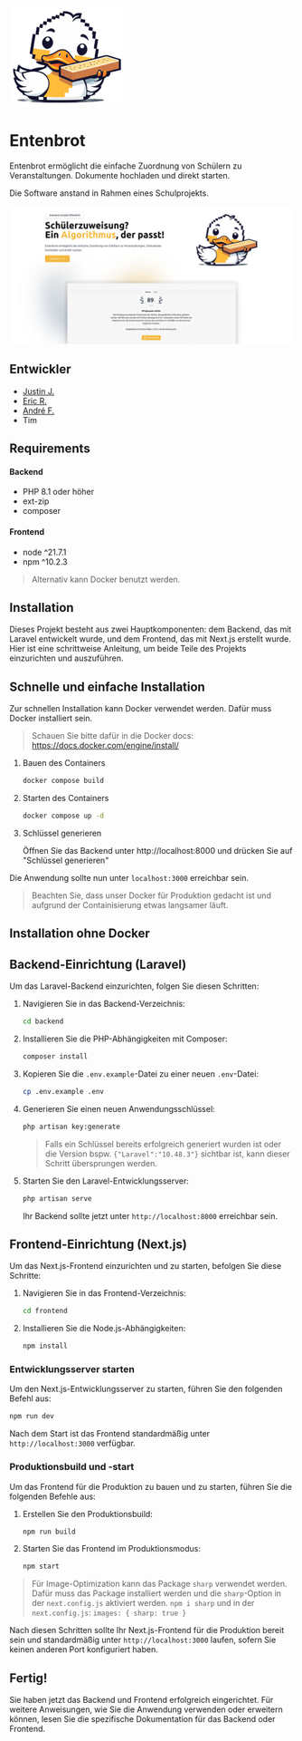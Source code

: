 <img src="frontend/public/logo.png" alt="logo" width="200"/>

# Entenbrot

Entenbrot ermöglicht die einfache Zuordnung von Schülern zu Veranstaltungen. Dokumente hochladen und direkt starten.

Die Software anstand in Rahmen eines Schulprojekts.

<img src="frontend/public/landing-page-preview.png" alt="landing page preview"/>

## Entwickler

- [Justin J.](https://github.com/ZyklopRT)
- [Eric R.](https://github.com/superzig)
- [André F.](https://github.com/itsandremov)
- Tim

## Requirements

#### Backend

- PHP 8.1 oder höher
- ext-zip
- composer

#### Frontend

- node ^21.7.1
- npm ^10.2.3

> Alternativ kann Docker benutzt werden.

## Installation
    
Dieses Projekt besteht aus zwei Hauptkomponenten: dem Backend, das mit Laravel entwickelt wurde, und dem Frontend, das mit Next.js erstellt wurde. Hier ist eine schrittweise Anleitung, um beide Teile des Projekts einzurichten und auszuführen.

## Schnelle und einfache Installation

Zur schnellen Installation kann Docker verwendet werden. Dafür muss Docker installiert sein. 

> Schauen Sie bitte dafür in die Docker docs: https://docs.docker.com/engine/install/

1. Bauen des Containers

   ```bash
   docker compose build
   ```

2. Starten des Containers
   ```bash
   docker compose up -d
   ```

3. Schlüssel generieren

   Öffnen Sie das Backend unter http://localhost:8000 und drücken Sie auf "Schlüssel generieren"

Die Anwendung sollte nun unter `localhost:3000` erreichbar sein. 
> Beachten Sie, dass unser Docker für Produktion gedacht ist und aufgrund der Containisierung etwas langsamer läuft. 
   

## Installation ohne Docker
## Backend-Einrichtung (Laravel)

Um das Laravel-Backend einzurichten, folgen Sie diesen Schritten:

1. Navigieren Sie in das Backend-Verzeichnis:

   ```bash
   cd backend
   ```

2. Installieren Sie die PHP-Abhängigkeiten mit Composer:

   ```bash
   composer install
   ```

3. Kopieren Sie die `.env.example`-Datei zu einer neuen `.env`-Datei:

   ```bash
   cp .env.example .env
   ```

4. Generieren Sie einen neuen Anwendungsschlüssel:

   ```bash
   php artisan key:generate
   ```

   > Falls ein Schlüssel bereits erfolgreich generiert wurden ist oder die Version bspw. `{"Laravel":"10.48.3"}` sichtbar ist, kann dieser Schritt übersprungen werden.

5. Starten Sie den Laravel-Entwicklungsserver:

   ```bash
   php artisan serve
   ```

   Ihr Backend sollte jetzt unter `http://localhost:8000` erreichbar sein.

## Frontend-Einrichtung (Next.js)

Um das Next.js-Frontend einzurichten und zu starten, befolgen Sie diese Schritte:

1. Navigieren Sie in das Frontend-Verzeichnis:

   ```bash
   cd frontend
   ```

2. Installieren Sie die Node.js-Abhängigkeiten:

   ```bash
   npm install
   ```

### Entwicklungsserver starten

Um den Next.js-Entwicklungsserver zu starten, führen Sie den folgenden Befehl aus:

```bash
npm run dev
```

Nach dem Start ist das Frontend standardmäßig unter `http://localhost:3000` verfügbar.

### Produktionsbuild und -start

Um das Frontend für die Produktion zu bauen und zu starten, führen Sie die folgenden Befehle aus:

1. Erstellen Sie den Produktionsbuild:

   ```bash
   npm run build
   ```

2. Starten Sie das Frontend im Produktionsmodus:

   ```bash
   npm start
   ```

> Für Image-Optimization kann das Package `sharp` verwendet werden. Dafür muss das Package installiert werden und die `sharp`-Option in der `next.config.js` aktiviert werden.
> `npm i sharp` und in der `next.config.js`: `images: { sharp: true }`

Nach diesen Schritten sollte Ihr Next.js-Frontend für die Produktion bereit sein und standardmäßig unter `http://localhost:3000` laufen, sofern Sie keinen anderen Port konfiguriert haben.

## Fertig!

Sie haben jetzt das Backend und Frontend erfolgreich eingerichtet. Für weitere Anweisungen, wie Sie die Anwendung verwenden oder erweitern können, lesen Sie die spezifische Dokumentation für das Backend oder Frontend.
